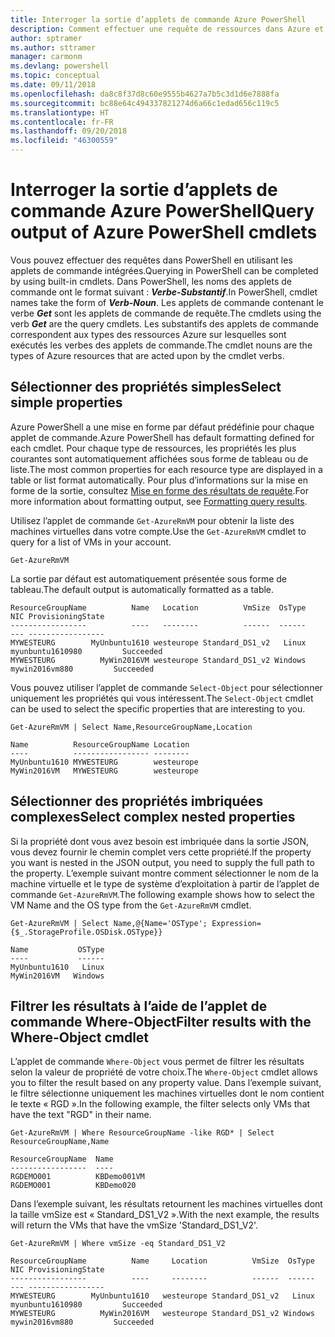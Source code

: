 ```yaml
---
title: Interroger la sortie d’applets de commande Azure PowerShell
description: Comment effectuer une requête de ressources dans Azure et mettre en forme les résultats.
author: sptramer
ms.author: sttramer
manager: carmonm
ms.devlang: powershell
ms.topic: conceptual
ms.date: 09/11/2018
ms.openlocfilehash: da8c8f37d8c60e9555b4627a7b5c3d1d6e7888fa
ms.sourcegitcommit: bc88e64c494337821274d6a66c1edad656c119c5
ms.translationtype: HT
ms.contentlocale: fr-FR
ms.lasthandoff: 09/20/2018
ms.locfileid: "46300559"
---
```

# <a name="query-output-of-azure-powershell-cmdlets"></a><span data-ttu-id="1f55c-103">Interroger la sortie d’applets de commande Azure PowerShell</span><span class="sxs-lookup"><span data-stu-id="1f55c-103">Query output of Azure PowerShell cmdlets</span></span>

<span data-ttu-id="1f55c-104">Vous pouvez effectuer des requêtes dans PowerShell en utilisant les applets de commande intégrées.</span><span class="sxs-lookup"><span data-stu-id="1f55c-104">Querying in PowerShell can be completed by using built-in cmdlets.</span></span> <span data-ttu-id="1f55c-105">Dans PowerShell, les noms des applets de commande ont le format suivant : **_Verbe-Substantif_**.</span><span class="sxs-lookup"><span data-stu-id="1f55c-105">In PowerShell, cmdlet names take the form of **_Verb-Noun_**.</span></span> <span data-ttu-id="1f55c-106">Les applets de commande contenant le verbe **_Get_** sont les applets de commande de requête.</span><span class="sxs-lookup"><span data-stu-id="1f55c-106">The cmdlets using the verb **_Get_** are the query cmdlets.</span></span> <span data-ttu-id="1f55c-107">Les substantifs des applets de commande correspondent aux types des ressources Azure sur lesquelles sont exécutés les verbes des applets de commande.</span><span class="sxs-lookup"><span data-stu-id="1f55c-107">The cmdlet nouns are the types of Azure resources that are acted upon by the cmdlet verbs.</span></span>

## <a name="select-simple-properties"></a><span data-ttu-id="1f55c-108">Sélectionner des propriétés simples</span><span class="sxs-lookup"><span data-stu-id="1f55c-108">Select simple properties</span></span>

<span data-ttu-id="1f55c-109">Azure PowerShell a une mise en forme par défaut prédéfinie pour chaque applet de commande.</span><span class="sxs-lookup"><span data-stu-id="1f55c-109">Azure PowerShell has default formatting defined for each cmdlet.</span></span> <span data-ttu-id="1f55c-110">Pour chaque type de ressources, les propriétés les plus courantes sont automatiquement affichées sous forme de tableau ou de liste.</span><span class="sxs-lookup"><span data-stu-id="1f55c-110">The most common properties for each resource type are displayed in a table or list format automatically.</span></span> <span data-ttu-id="1f55c-111">Pour plus d’informations sur la mise en forme de la sortie, consultez [Mise en forme des résultats de requête](formatting-output.md).</span><span class="sxs-lookup"><span data-stu-id="1f55c-111">For more information about formatting output, see [Formatting query results](formatting-output.md).</span></span>

<span data-ttu-id="1f55c-112">Utilisez l’applet de commande `Get-AzureRmVM` pour obtenir la liste des machines virtuelles dans votre compte.</span><span class="sxs-lookup"><span data-stu-id="1f55c-112">Use the `Get-AzureRmVM` cmdlet to query for a list of VMs in your account.</span></span>

```azurepowershell-interactive
Get-AzureRmVM
```

<span data-ttu-id="1f55c-113">La sortie par défaut est automatiquement présentée sous forme de tableau.</span><span class="sxs-lookup"><span data-stu-id="1f55c-113">The default output is automatically formatted as a table.</span></span>

```output
ResourceGroupName          Name   Location          VmSize  OsType              NIC ProvisioningState
-----------------          ----   --------          ------  ------              --- -----------------
MYWESTEURG        MyUnbuntu1610 westeurope Standard_DS1_v2   Linux myunbuntu1610980         Succeeded
MYWESTEURG          MyWin2016VM westeurope Standard_DS1_v2 Windows   mywin2016vm880         Succeeded
```

<span data-ttu-id="1f55c-114">Vous pouvez utiliser l’applet de commande `Select-Object` pour sélectionner uniquement les propriétés qui vous intéressent.</span><span class="sxs-lookup"><span data-stu-id="1f55c-114">The `Select-Object` cmdlet can be used to select the specific properties that are interesting to you.</span></span>

```azurepowershell-interactive
Get-AzureRmVM | Select Name,ResourceGroupName,Location
```

```output
Name          ResourceGroupName Location
----          ----------------- --------
MyUnbuntu1610 MYWESTEURG        westeurope
MyWin2016VM   MYWESTEURG        westeurope
```

## <a name="select-complex-nested-properties"></a><span data-ttu-id="1f55c-115">Sélectionner des propriétés imbriquées complexes</span><span class="sxs-lookup"><span data-stu-id="1f55c-115">Select complex nested properties</span></span>

<span data-ttu-id="1f55c-116">Si la propriété dont vous avez besoin est imbriquée dans la sortie JSON, vous devez fournir le chemin complet vers cette propriété.</span><span class="sxs-lookup"><span data-stu-id="1f55c-116">If the property you want is nested in the JSON output, you need to supply the full path to the property.</span></span> <span data-ttu-id="1f55c-117">L’exemple suivant montre comment sélectionner le nom de la machine virtuelle et le type de système d’exploitation à partir de l’applet de commande `Get-AzureRmVM`.</span><span class="sxs-lookup"><span data-stu-id="1f55c-117">The following example shows how to select the VM Name and the OS type from the `Get-AzureRmVM` cmdlet.</span></span>

```azurepowershell-interactive
Get-AzureRmVM | Select Name,@{Name='OSType'; Expression={$_.StorageProfile.OSDisk.OSType}}
```

```output
Name           OSType
----           ------
MyUnbuntu1610   Linux
MyWin2016VM   Windows
```

## <a name="filter-results-with-the-where-object-cmdlet"></a><span data-ttu-id="1f55c-118">Filtrer les résultats à l’aide de l’applet de commande Where-Object</span><span class="sxs-lookup"><span data-stu-id="1f55c-118">Filter results with the Where-Object cmdlet</span></span>

<span data-ttu-id="1f55c-119">L’applet de commande `Where-Object` vous permet de filtrer les résultats selon la valeur de propriété de votre choix.</span><span class="sxs-lookup"><span data-stu-id="1f55c-119">The `Where-Object` cmdlet allows you to filter the result based on any property value.</span></span> <span data-ttu-id="1f55c-120">Dans l’exemple suivant, le filtre sélectionne uniquement les machines virtuelles dont le nom contient le texte « RGD ».</span><span class="sxs-lookup"><span data-stu-id="1f55c-120">In the following example, the filter selects only VMs that have the text "RGD" in their name.</span></span>

```azurepowershell-interactive
Get-AzureRmVM | Where ResourceGroupName -like RGD* | Select ResourceGroupName,Name
```

```output
ResourceGroupName  Name
-----------------  ----
RGDEMO001          KBDemo001VM
RGDEMO001          KBDemo020
```

<span data-ttu-id="1f55c-121">Dans l’exemple suivant, les résultats retournent les machines virtuelles dont la taille vmSize est « Standard_DS1_V2 ».</span><span class="sxs-lookup"><span data-stu-id="1f55c-121">With the next example, the results will return the VMs that have the vmSize 'Standard_DS1_V2'.</span></span>

```azurepowershell-interactive
Get-AzureRmVM | Where vmSize -eq Standard_DS1_V2
```

```output
ResourceGroupName          Name     Location          VmSize  OsType              NIC ProvisioningState
-----------------          ----     --------          ------  ------              --- -----------------
MYWESTEURG        MyUnbuntu1610   westeurope Standard_DS1_v2   Linux myunbuntu1610980         Succeeded
MYWESTEURG          MyWin2016VM   westeurope Standard_DS1_v2 Windows   mywin2016vm880         Succeeded
```